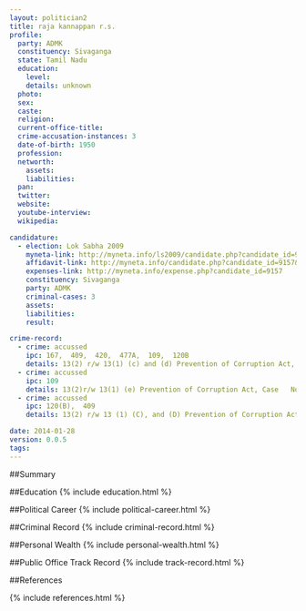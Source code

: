 ```yaml
---
layout: politician2
title: raja kannappan r.s.
profile: 
  party: ADMK
  constituency: Sivaganga
  state: Tamil Nadu
  education: 
    level: 
    details: unknown
  photo: 
  sex: 
  caste: 
  religion: 
  current-office-title: 
  crime-accusation-instances: 3
  date-of-birth: 1950
  profession: 
  networth: 
    assets: 
    liabilities: 
  pan: 
  twitter: 
  website: 
  youtube-interview: 
  wikipedia: 

candidature: 
  - election: Lok Sabha 2009
    myneta-link: http://myneta.info/ls2009/candidate.php?candidate_id=9157
    affidavit-link: http://myneta.info/candidate.php?candidate_id=9157&scan=original
    expenses-link: http://myneta.info/expense.php?candidate_id=9157
    constituency: Sivaganga 
    party: ADMK
    criminal-cases: 3
    assets: 
    liabilities: 
    result:  

crime-record: 
  - crime: accussed
    ipc: 167,  409,  420,  477A,  109,  120B
    details: 13(2) r/w 13(1) (c) and (d) Prevention of Corruption Act, Case   No 44/01 
  - crime: accussed
    ipc: 109
    details: 13(2)r/w 13(1) (e) Prevention of Corruption Act, Case   No 1/05 
  - crime: accussed
    ipc: 120(B),  409
    details: 13(2) r/w 13 (1) (C), and (D) Prevention of Corruption Act, Case   No 10/97 

date: 2014-01-28
version: 0.0.5
tags: 
---
```

##Summary


##Education
{% include education.html %}


##Political Career
{% include political-career.html %}


##Criminal Record
{% include criminal-record.html %}


##Personal Wealth
{% include personal-wealth.html %}


##Public Office Track Record
{% include track-record.html %}


##References


{% include references.html %}
